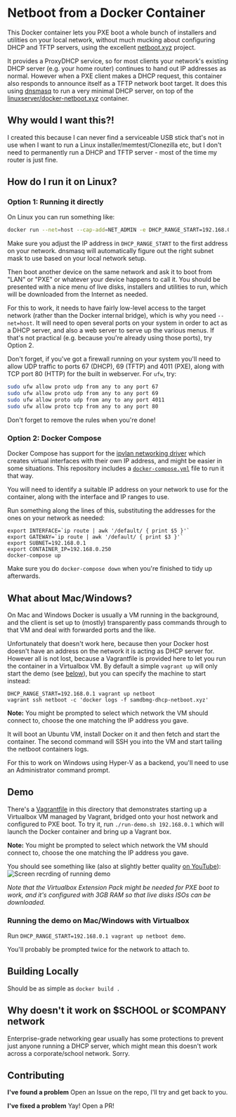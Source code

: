 # Netboot from a Docker Container
This Docker container lets you PXE boot a whole bunch of installers and
utilities on your local network, without much mucking about configuring
DHCP and TFTP servers, using the excellent [netboot.xyz](https://netboot.xyz/)
project.

It provides a ProxyDHCP service, so for most clients your network's existing
DHCP server (e.g. your home router) continues to hand out IP addresses as
normal. However when a PXE client makes a DHCP request, this container also
responds to announce itself as a TFTP network boot target. It does this using
[dnsmasq](https://en.wikipedia.org/wiki/Dnsmasq) to run a very minimal DHCP
server, on top of the [linuxserver/docker-netboot.xyz](https://github.com/linuxserver/docker-netbootxyz)
container.

## Why would I want this?!
I created this because I can never find a serviceable USB stick that's not in
use when I want to run a Linux installer/memtest/Clonezilla etc, but I don't
need to permanently run a DHCP and TFTP server - most of the time my router is
just fine.

## How do I run it on Linux?
### Option 1: Running it directly
On Linux you can run something like:
```bash
docker run --net=host --cap-add=NET_ADMIN -e DHCP_RANGE_START=192.168.0.1 samdbmg/dhcp-netboot.xyz
```
Make sure you adjust the IP address in `DHCP_RANGE_START` to the first address
on your network. dnsmasq will automatically figure out the right subnet mask to
use based on your local network setup.

Then boot another device on the same network and ask it to boot from "LAN" or
"PXE" or whatever your device happens to call it. You should be presented with
a nice menu of live disks, installers and utilities to run, which will be
downloaded from the Internet as needed.

For this to work, it needs to have fairly low-level access to the target network
(rather than the Docker internal bridge), which is why you need `--net=host`.
It will need to open several ports on your system in order to act as a DHCP
server, and also a web server to serve up the various menus. If that's not
practical (e.g. because you're already using those ports), try Option 2.

Don't forget, if you've got a firewall running on your system you'll need to
allow UDP traffic to ports 67 (DHCP), 69 (TFTP) and 4011 (PXE), along with
TCP port 80 (HTTP) for the built in webserver. For `ufw`, try:
```bash
sudo ufw allow proto udp from any to any port 67
sudo ufw allow proto udp from any to any port 69
sudo ufw allow proto udp from any to any port 4011
sudo ufw allow proto tcp from any to any port 80
```
Don't forget to remove the rules when you're done!

### Option 2: Docker Compose
Docker Compose has support for the [ipvlan networking driver](https://docs.docker.com/network/ipvlan/)
which creates virtual interfaces with their own IP address, and might be
easier in some situations. This repository includes a [`docker-compose.yml`](./docker-compose.yml)
file to run it that way.

You will need to identify a suitable IP address on your network to use for the
container, along with the interface and IP ranges to use.

Run something along the lines of this, substituting the addresses for the ones
on your network as needed:
```
export INTERFACE=`ip route | awk '/default/ { print $5 }'`
export GATEWAY=`ip route | awk '/default/ { print $3 }'`
export SUBNET=192.168.0.1
export CONTAINER_IP=192.168.0.250
docker-compose up
```

Make sure you do `docker-compose down` when you're finished to tidy up
afterwards.

## What about Mac/Windows?
On Mac and Windows Docker is usually a VM running in the background, and the
client is set up to (mostly) transparently pass commands through to that VM and
deal with forwarded ports and the like.

Unfortunately that doesn't work here, because then your Docker host doesn't have
an address on the network it is acting as DHCP server for. However all is not
lost, because a Vagrantfile is provided here to let you run the container in a
Virtualbox VM. By default a simple `vagrant up` will only start the demo (see
[below](##Demo)), but you can specify the machine to start instead:
```
DHCP_RANGE_START=192.168.0.1 vagrant up netboot
vagrant ssh netboot -c 'docker logs -f samdbmg-dhcp-netboot.xyz'
```
**Note:** You might be prompted to select which network the VM should connect to, choose
the one matching the IP address you gave.

It will boot an Ubuntu VM, install Docker on it and then fetch and start the
container. The second command will SSH you into the VM and start tailing the
netboot containers logs.

For this to work on Windows using Hyper-V as a backend, you'll need to use an
Administrator command prompt.

## Demo
There's a [Vagrantfile](Vagrantfile) in this directory that demonstrates starting
up a Virtualbox VM managed by Vagrant, bridged onto your host network and configured
to PXE boot. To try it, run `./run-demo.sh 192.168.0.1` which will launch the Docker
container and bring up a Vagrant box.

**Note:** You might be prompted to select which network the VM should connect to, choose
the one matching the IP address you gave.

You should see something like (also at slightly better quality
[on YouTube](https://www.youtube.com/watch?v=P-uuXoFdF54)):
![Screen recrding of running demo](docs/screencast.gif)

*Note that the Virtualbox Extension Pack might be needed for PXE boot to work,
and it's configured with 3GB RAM so that live disks ISOs can be downloaded.*

### Running the demo on Mac/Windows with Virtualbox
Run `DHCP_RANGE_START=192.168.0.1 vagrant up netboot demo`.

You'll probably be prompted twice for the network to attach to.

## Building Locally
Should be as simple as `docker build .`

## Why doesn't it work on $SCHOOL or $COMPANY network
Enterprise-grade networking gear usually has some protections to prevent just
anyone running a DHCP server, which might mean this doesn't work across a
corporate/school network. Sorry.

## Contributing
**I've found a problem**
Open an Issue on the repo, I'll try and get back to you.

**I've fixed a problem**
Yay! Open a PR!
